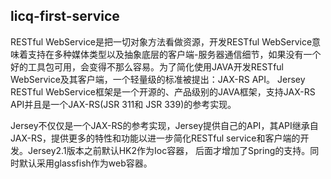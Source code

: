## licq-first-service
RESTful WebService是把一切对象方法看做资源，开发RESTful WebService意味着支持在多种媒体类型以及抽象底层的客户端-服务器通信细节，如果没有一个好的工具包可用，会变得不那么容易。为了简化使用JAVA开发RESTful WebService及其客户端，一个轻量级的标准被提出：JAX-RS API。
Jersey RESTful WebService框架是一个开源的、产品级别的JAVA框架，支持JAX-RS API并且是一个JAX-RS(JSR 311和 JSR 339)的参考实现。

Jersey不仅仅是一个JAX-RS的参考实现，Jersey提供自己的API，其API继承自JAX-RS，提供更多的特性和功能以进一步简化RESTful service和客户端的开发。Jersey2.1版本之前默认HK2作为Ioc容器， 后面才增加了Spring的支持。同时默认采用glassfish作为web容器。

